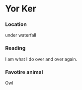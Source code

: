 # Yor Ker

 
### Location

under waterfall


### Reading

I am what I do over and over again.


### Favotire animal

Owl 
